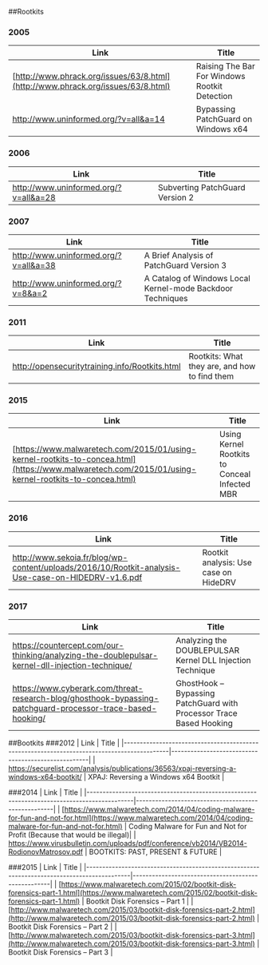 ##Rootkits

### 2005
| Link                                                                                       | Title                                              |
|--------------------------------------------------------------------------------------------|----------------------------------------------------|
| [http://www.phrack.org/issues/63/8.html](http://www.phrack.org/issues/63/8.html)			 | Raising The Bar For Windows Rootkit Detection	  |
| http://www.uninformed.org/?v=all&a=14 | Bypassing PatchGuard on Windows x64 

### 2006
| Link                                                                                       | Title                                              |
|--------------------------------------------------------------------------------------------|----------------------------------------------------|
| http://www.uninformed.org/?v=all&a=28 | Subverting PatchGuard Version 2 |

### 2007
| Link                                                                                       | Title                                              |
|--------------------------------------------------------------------------------------------|----------------------------------------------------|
| http://www.uninformed.org/?v=all&a=38 | A Brief Analysis of PatchGuard Version 3  |
| http://www.uninformed.org/?v=8&a=2 | A Catalog of Windows Local Kernel-mode Backdoor Techniques  |

### 2011
| Link                                                                                       | Title                                              |
|--------------------------------------------------------------------------------------------|----------------------------------------------------|
| http://opensecuritytraining.info/Rootkits.html | Rootkits: What they are, and how to find them|
### 2015
| Link                                                                                       | Title                                              |
|--------------------------------------------------------------------------------------------|----------------------------------------------------|
| [https://www.malwaretech.com/2015/01/using-kernel-rootkits-to-concea.html](https://www.malwaretech.com/2015/01/using-kernel-rootkits-to-concea.html) | Using Kernel Rootkits to Conceal Infected MBR |

### 2016
| Link                                                                                       | Title                                              |
|--------------------------------------------------------------------------------------------|----------------------------------------------------|
| http://www.sekoia.fr/blog/wp-content/uploads/2016/10/Rootkit-analysis-Use-case-on-HIDEDRV-v1.6.pdf | Rootkit analysis: Use case on HideDRV |

### 2017
| Link                                                                                       | Title                                              |
|--------------------------------------------------------------------------------------------|----------------------------------------------------|
| https://countercept.com/our-thinking/analyzing-the-doublepulsar-kernel-dll-injection-technique/ | Analyzing the DOUBLEPULSAR Kernel DLL Injection Technique |
| https://www.cyberark.com/threat-research-blog/ghosthook-bypassing-patchguard-processor-trace-based-hooking/ | GhostHook – Bypassing PatchGuard with Processor Trace Based Hooking |


##Bootkits
###2012
| Link                                                                                       | Title                                              |
|--------------------------------------------------------------------------------------------|----------------------------------------------------|
| https://securelist.com/analysis/publications/36563/xpaj-reversing-a-windows-x64-bootkit/ | XPAJ: Reversing a Windows x64 Bootkit |

###2014
| Link                                                                                       | Title                                              |
|--------------------------------------------------------------------------------------------|----------------------------------------------------|
| [https://www.malwaretech.com/2014/04/coding-malware-for-fun-and-not-for.html](https://www.malwaretech.com/2014/04/coding-malware-for-fun-and-not-for.html) | Coding Malware for Fun and Not for Profit (Because that would be illegal)|
| https://www.virusbulletin.com/uploads/pdf/conference/vb2014/VB2014-RodionovMatrosov.pdf | BOOTKITS: PAST, PRESENT & FUTURE |

###2015
| Link                                                                                       | Title                                              |
|--------------------------------------------------------------------------------------------|----------------------------------------------------|
| [https://www.malwaretech.com/2015/02/bootkit-disk-forensics-part-1.html](https://www.malwaretech.com/2015/02/bootkit-disk-forensics-part-1.html) | Bootkit Disk Forensics – Part 1 |
| [http://www.malwaretech.com/2015/03/bootkit-disk-forensics-part-2.html](http://www.malwaretech.com/2015/03/bootkit-disk-forensics-part-2.html) | Bootkit Disk Forensics – Part 2 |
| [http://www.malwaretech.com/2015/03/bootkit-disk-forensics-part-3.html](http://www.malwaretech.com/2015/03/bootkit-disk-forensics-part-3.html) | Bootkit Disk Forensics – Part 3 |


